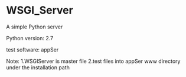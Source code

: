 # WSGI_Server
A simple Python server

Python version: 2.7

test software: appSer

Note:
1.WSGIServer is master file
2.test files into appSer www directory under the installation path

